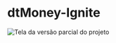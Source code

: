 ﻿# dtMoney-Ignite
 
 ![Tela da versão parcial do projeto]([http://url/to/img.png](https://github.com/supp3rdan/dtMoney-Ignite/blob/main/src/assets/tela.PNG))

